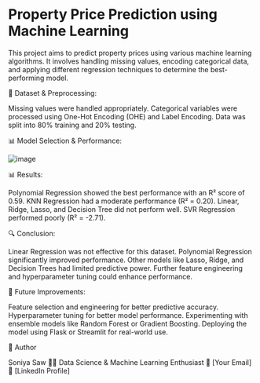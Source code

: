 # Property Price Prediction using Machine Learning
This project aims to predict property prices using various machine learning algorithms. It involves handling missing values, encoding categorical data, and applying different regression techniques to determine the best-performing model.

📝 Dataset & Preprocessing:

Missing values were handled appropriately.
Categorical variables were processed using One-Hot Encoding (OHE) and Label Encoding.
Data was split into 80% training and 20% testing.

📊 Model Selection & Performance:

![image](https://github.com/user-attachments/assets/91fcf3cb-f47c-4b19-85bd-5c28c0e38d6a)

📊 Results:

Polynomial Regression showed the best performance with an R² score of 0.59.
KNN Regression had a moderate performance (R² = 0.20).
Linear, Ridge, Lasso, and Decision Tree did not perform well.
SVR Regression performed poorly (R² = -2.71).

🔍 Conclusion:

Linear Regression was not effective for this dataset.
Polynomial Regression significantly improved performance.
Other models like Lasso, Ridge, and Decision Trees had limited predictive power.
Further feature engineering and hyperparameter tuning could enhance performance.

🔮 Future Improvements:

Feature selection and engineering for better predictive accuracy.
Hyperparameter tuning for better model performance.
Experimenting with ensemble models like Random Forest or Gradient Boosting.
Deploying the model using Flask or Streamlit for real-world use.

👤 Author

Soniya Saw
👨‍💻 Data Science & Machine Learning Enthusiast
📧 [Your Email]
🔗 [LinkedIn Profile]
